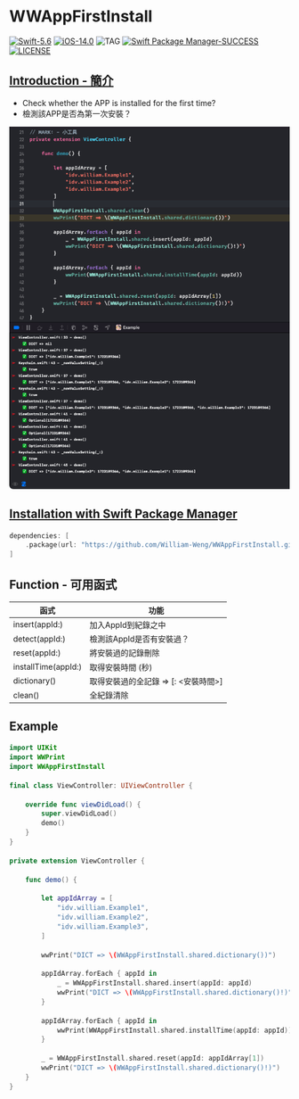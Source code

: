 # WWAppFirstInstall

[![Swift-5.6](https://img.shields.io/badge/Swift-5.7-orange.svg?style=flat)](https://developer.apple.com/swift/) [![iOS-14.0](https://img.shields.io/badge/iOS-14.0-pink.svg?style=flat)](https://developer.apple.com/swift/) ![TAG](https://img.shields.io/github/v/tag/William-Weng/WWAppFirstInstall) [![Swift Package Manager-SUCCESS](https://img.shields.io/badge/Swift_Package_Manager-SUCCESS-blue.svg?style=flat)](https://developer.apple.com/swift/) [![LICENSE](https://img.shields.io/badge/LICENSE-MIT-yellow.svg?style=flat)](https://developer.apple.com/swift/)

## [Introduction - 簡介](https://swiftpackageindex.com/William-Weng)
- Check whether the APP is installed for the first time?
- 檢測該APP是否為第一次安裝？

![WWKeychain](./Example.png)

## [Installation with Swift Package Manager](https://medium.com/彼得潘的-swift-ios-app-開發問題解答集/使用-spm-安裝第三方套件-xcode-11-新功能-2c4ffcf85b4b)
```swift
dependencies: [
    .package(url: "https://github.com/William-Weng/WWAppFirstInstall.git", .upToNextMajor(from: "1.0.0"))
]
```

## Function - 可用函式
|函式|功能|
|-|-|
|insert(appId:)|加入AppId到紀錄之中|
|detect(appId:)|檢測該AppId是否有安裝過？|
|reset(appId:)|將安裝過的記錄刪除|
|installTime(appId:)|取得安裝時間 (秒)|
|dictionary()|取得安裝過的全記錄 => [<AppId>: <安裝時間>]|
|clean()|全紀錄清除|

## Example
```swift
import UIKit
import WWPrint
import WWAppFirstInstall

final class ViewController: UIViewController {

    override func viewDidLoad() {
        super.viewDidLoad()
        demo()
    }
}

private extension ViewController {
    
    func demo() {
        
        let appIdArray = [
            "idv.william.Example1",
            "idv.william.Example2",
            "idv.william.Example3",
        ]
        
        wwPrint("DICT => \(WWAppFirstInstall.shared.dictionary())")

        appIdArray.forEach { appId in
            _ = WWAppFirstInstall.shared.insert(appId: appId)
            wwPrint("DICT => \(WWAppFirstInstall.shared.dictionary()!)")
        }
        
        appIdArray.forEach { appId in
            wwPrint(WWAppFirstInstall.shared.installTime(appId: appId))
        }
        
        _ = WWAppFirstInstall.shared.reset(appId: appIdArray[1])
        wwPrint("DICT => \(WWAppFirstInstall.shared.dictionary()!)")
    }
}
```
